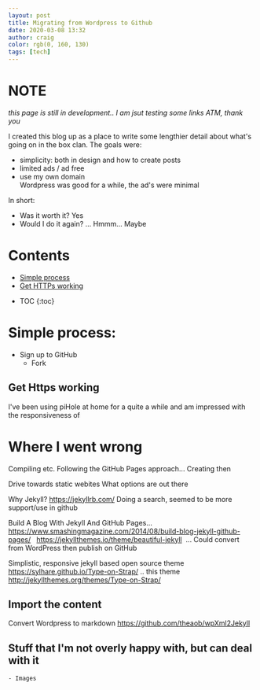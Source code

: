 ```yaml
---
layout: post
title: Migrating from Wordpress to Github
date: 2020-03-08 13:32
author: craig
color: rgb(0, 160, 130)
tags: [tech]
---
```


# NOTE
*this page is still in development.. I am jsut testing some links ATM, thank you*

I created this blog up as a place to write some lengthier detail about what's going on in the box clan. The goals were:
- simplicity: both in design and how to create posts 
- limited ads / ad free
- use my own domain
Wordpress was good for a while, the ad's were minimal  

In short:
- Was it worth it? Yes
- Would I do it again? ... Hmmm... Maybe

# Contents
- [Simple process](#simple-process)
- [Get HTTPs working](#get-https-working)
* TOC
{:toc}

# Simple process:
- Sign up to GitHub
	- Fork 

## Get Https working
I've been using piHole at home for a quite a while and am impressed with the responsiveness of 

# Where I went wrong
Compiling etc.
Following the GitHub Pages approach... Creating then


Drive towards static webites
What options are out there

Why Jekyll?
https://jekyllrb.com/
Doing a search, seemed to be more support/use in github


Build A Blog With Jekyll And GitHub Pages... https://www.smashingmagazine.com/2014/08/build-blog-jekyll-github-pages/ 
 
https://jekyllthemes.io/theme/beautiful-jekyll
 ... Could convert from WordPress then publish on GitHub


Simplistic, responsive jekyll based open source theme
https://sylhare.github.io/Type-on-Strap/ .. this theme http://jekyllthemes.org/themes/Type-on-Strap/

	
## Import the content
Convert Wordpress to markdown
https://github.com/theaob/wpXml2Jekyll


## Stuff that I'm not overly happy with, but can deal with it

	- Images


